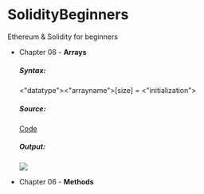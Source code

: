 # SolidityBeginners
Ethereum &amp; Solidity for beginners

<ul>
<li>Chapter 06 - <b>Arrays</b></li>
  <h5>Syntax:</h5>
    <p><"datatype"><"arrayname">[size] = <"initialization"></p>
    <h5>Source:</h5>
    <a href="https://github.com/FaruNuriSonmez/SolidityBeginners/tree/main/06-Arrays">Code</a>
    <h5>Output:</h5>
    <p align="left">
      <img src="https://storage.googleapis.com/fns-blog/public/frontend/assets/images/document/SolidityBeginners/Output/Arrays_Output.PNG"></img>
    </p>
  <li>Chapter 06 - <b>Methods</b></li>
</ul>
  
